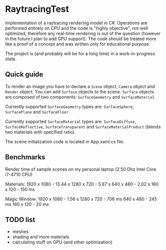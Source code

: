# RaytracingTest

Implementation of a raytracing rendering model in C#.
Operations are performed entirely on CPU and the code is "highly objective", not well optimized, therefore any real-time rendering is out of the question (however in the future I plan to add GPU support).
The code should be treated more like a proof of a concept and was written only for educational purpose.

The project is (and probably will be for a long time) in a work-in-progress state.

Quick guide
-----------
To render an image you have to declare a ```Scene``` object, ```Camera``` object and ```Render``` object.
You can add ```Surface``` objects to the scene. ```Surface``` objects are composed of two components: ```SurfaceGeometry``` and ```SurfaceMaterial```.

Currently supported ```SurfaceGeometry``` types are: ```SurfaceSphere```, ```SurfacePlane``` and ```SurfaceFloor```.

Currently supported ```SurfaceMaterial``` types are: ```SurfaceDiffuse```, ```SurfaceReflective```, ```SurfaceTransparent``` and ```SurfaceMaterialProduct``` (blends two materials with specified ratio).

The scene initialization code is located in App.xaml.cs file.

Benchmarks
----------

Render time of sample scenes on my personal laptop (2.50 Ghz Intel Core i7-4710 CPU)

Materials:
1920 x 1080 - 13.44 s
1280 x 720  - 5.67 s
640 x 480   - 2.02 s
160 x 120   - 150 ms

Magic Window:
1920 x 1080 - 1.56 s
1280 x 720  - 706 ms
640 x 480   - 245 ms
160 x 120   - 20 ms

TODO list
---------
- meshes
- shading and more materials
- calculating stuff on GPU (and other optimisation)